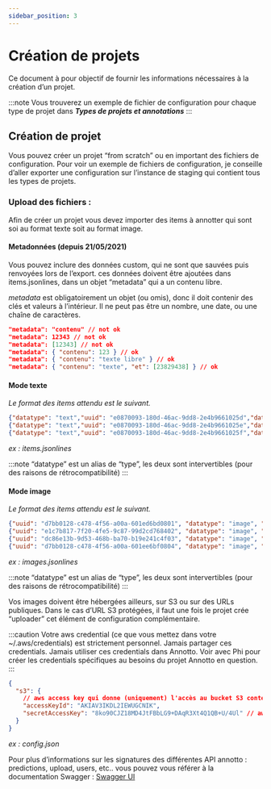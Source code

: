 ```yaml
---
sidebar_position: 3
---
```


# Création de projets

Ce document à pour objectif de fournir les informations nécessaires à la création d’un projet.

:::note
Vous trouverez un exemple de fichier de configuration pour chaque type de projet dans **_Types de projets et annotations_**
:::

## Création de projet

Vous pouvez créer un projet “from scratch” ou en important des fichiers de configuration. Pour voir un exemple de fichiers de configuration, je conseille d’aller exporter une configuration sur l’instance de staging qui contient tous les types de projets.

### Upload des fichiers :

Afin de créer un projet vous devez importer des items à annotter qui sont soi au format texte soit au format image.

#### Metadonnées (depuis 21/05/2021)

Vous pouvez inclure des données custom, qui ne sont que sauvées puis renvoyées lors de l’export. ces données doivent être ajoutées dans items.jsonlines, dans un objet “metadata” qui a un contenu libre.

_metadata_ est obligatoirement un objet (ou omis), donc il doit contenir des clés et valeurs à l’intérieur. Il ne peut pas être un nombre, une date, ou une chaîne de caractères.

```json
"metadata": "contenu" // not ok
"metadata": 12343 // not ok
"metadata": [12343] // not ok
"metadata": { "contenu": 123 } // ok
"metadata": { "contenu": "texte libre" } // ok
"metadata": { "contenu": "texte", "et": [23829438] } // ok
```

#### Mode texte

_Le format des items attendu est le suivant._

```json
{"datatype": "text","uuid": "e0870093-180d-46ac-9dd8-2e4b9661025d","data": {"text": "Mon texte"},"metadata": {"objet": "libre à votre usage"}},
{"datatype": "text","uuid": "e0870093-180d-46ac-9dd8-2e4b9661025e","data": {"text": "Mon texte2"}},
{"datatype": "text","uuid": "e0870093-180d-46ac-9dd8-2e4b9661025f","data": {"text": "Mon texte3"}}
```

_ex : items.jsonlines_

:::note
“datatype” est un alias de “type”, les deux sont intervertibles (pour des raisons de rétrocompatibilité)
:::

#### Mode image

_Le format des items attendu est le suivant._

```json
{"uuid": "d7bb0128-c478-4f56-a00a-601ed6bd0801", "datatype": "image", "data": { "url": "s3://annoto-s3-storage/catDataset/cat.1.jpg"}},
{"uuid": "e1c7b817-7f20-4fe5-9c87-99d2cd768402", "datatype": "image", "data": { "url": "s3://annoto-s3-storage/catDataset/cat.2.jpg"}},
{"uuid": "dc86e13b-9d53-468b-ba70-b19e241c4f03", "datatype": "image", "data": { "url": "s3://annoto-s3-storage/catDataset/cat.3.jpg"}},
{"uuid": "d7bb0128-c478-4f56-a00a-601ee6bf0804", "datatype": "image", "data": { "url": "s3://annoto-s3-storage/catDataset/cat.4.jpg"}}
```

_ex : images.jsonlines_

:::note
“datatype” est un alias de “type”, les deux sont intervertibles (pour des raisons de rétrocompatibilité)
:::

Vos images doivent être hébergées ailleurs, sur S3 ou sur des URLs publiques.
Dans le cas d’URL S3 protégées, il faut une fois le projet crée “uploader” cet élément de configuration complémentaire.

:::caution
Votre aws credential (ce que vous mettez dans votre ~/.aws/credentials) est strictement personnel. Jamais partager ces credentials. Jamais utiliser ces credentials dans Annotto.
Voir avec Phi pour créer les credentials spécifiques au besoins du projet Annotto en question.
:::

```json
{
  "s3": {
    // aws access key qui donne (uniquement) l'accès au bucket S3 contenant les données
    "accessKeyId": "AKIAV3IKDL2IEWUGCNIK",
    "secretAccessKey": "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" // aws secret
  }
}
```

_ex : config.json_

Pour plus d’informations sur les signatures des différentes API annotto : predictions, upload, users, etc.. vous pouvez vous référer à la documentation Swagger : [Swagger UI](https://next.annotto-k8s.lajavaness.com/api-docs)

